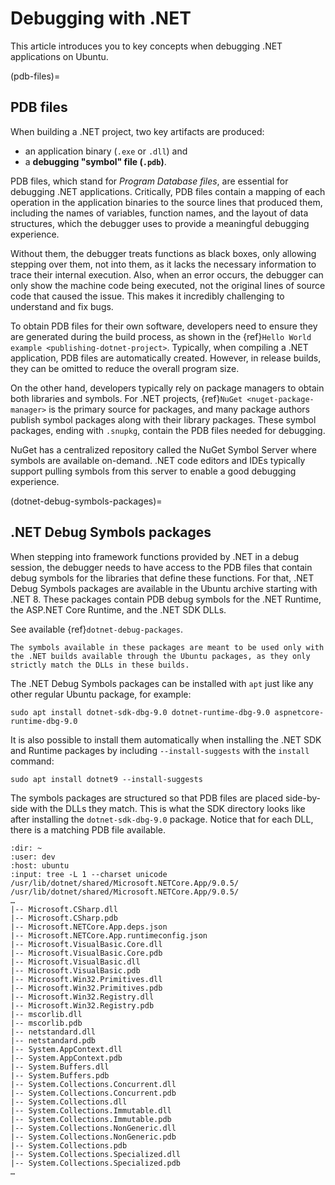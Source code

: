 # Debugging with .NET

This article introduces you to key concepts when debugging .NET applications on Ubuntu.

(pdb-files)=
## PDB files

When building a .NET project, two key artifacts are produced:
- an application binary (`.exe` or `.dll`) and
- a **debugging "symbol" file (`.pdb`)**.

PDB files, which stand for *Program Database files*, are essential for debugging .NET applications. Critically, PDB files contain a mapping of each operation in the application binaries to the source lines that produced them, including the names of variables, function names, and the layout of data structures, which the debugger uses to provide a meaningful debugging experience.

Without them, the debugger treats functions as black boxes, only allowing stepping over them, not into them, as it lacks the necessary information to trace their internal execution. Also, when an error occurs, the debugger can only show the machine code being executed, not the original lines of source code that caused the issue. This makes it incredibly challenging to understand and fix bugs.

To obtain PDB files for their own software, developers need to ensure they are generated during the build process, as shown in the {ref}`Hello World example <publishing-dotnet-project>`. Typically, when compiling a .NET application, PDB files are automatically created. However, in release builds, they can be omitted to reduce the overall program size.

On the other hand, developers typically rely on package managers to obtain both libraries and symbols. For .NET projects, {ref}`NuGet <nuget-package-manager>` is the primary source for packages, and many package authors publish symbol packages along with their library packages. These symbol packages, ending with `.snupkg`, contain the PDB files needed for debugging.

NuGet has a centralized repository called the NuGet Symbol Server where symbols are available on-demand. .NET code editors and IDEs typically support pulling symbols from this server to enable a good debugging experience.

(dotnet-debug-symbols-packages)=
## .NET Debug Symbols packages

When stepping into framework functions provided by .NET in a debug session, the debugger needs to have access to the PDB files that contain debug symbols for the libraries that define these functions. For that, .NET Debug Symbols packages are available in the Ubuntu archive starting with .NET 8. These packages contain PDB debug symbols for the .NET Runtime, the ASP\.NET Core Runtime, and the .NET SDK DLLs.

See available {ref}`dotnet-debug-packages`.

```{important}
The symbols available in these packages are meant to be used only with the .NET builds available through the Ubuntu packages, as they only strictly match the DLLs in these builds.
```

The .NET Debug Symbols packages can be installed with `apt` just like any other regular Ubuntu package, for example:

```none
sudo apt install dotnet-sdk-dbg-9.0 dotnet-runtime-dbg-9.0 aspnetcore-runtime-dbg-9.0
```

It is also possible to install them automatically when installing the .NET SDK and Runtime packages by including `--install-suggests` with the `install` command:

```none
sudo apt install dotnet9 --install-suggests
```

The symbols packages are structured so that PDB files are placed side-by-side with the DLLs they match. This is what the SDK directory looks like after installing the `dotnet-sdk-dbg-9.0` package. Notice that for each DLL, there is a matching PDB file available.

```{terminal}
:dir: ~
:user: dev
:host: ubuntu
:input: tree -L 1 --charset unicode /usr/lib/dotnet/shared/Microsoft.NETCore.App/9.0.5/
/usr/lib/dotnet/shared/Microsoft.NETCore.App/9.0.5/
…
|-- Microsoft.CSharp.dll
|-- Microsoft.CSharp.pdb
|-- Microsoft.NETCore.App.deps.json
|-- Microsoft.NETCore.App.runtimeconfig.json
|-- Microsoft.VisualBasic.Core.dll
|-- Microsoft.VisualBasic.Core.pdb
|-- Microsoft.VisualBasic.dll
|-- Microsoft.VisualBasic.pdb
|-- Microsoft.Win32.Primitives.dll
|-- Microsoft.Win32.Primitives.pdb
|-- Microsoft.Win32.Registry.dll
|-- Microsoft.Win32.Registry.pdb
|-- mscorlib.dll
|-- mscorlib.pdb
|-- netstandard.dll
|-- netstandard.pdb
|-- System.AppContext.dll
|-- System.AppContext.pdb
|-- System.Buffers.dll
|-- System.Buffers.pdb
|-- System.Collections.Concurrent.dll
|-- System.Collections.Concurrent.pdb
|-- System.Collections.dll
|-- System.Collections.Immutable.dll
|-- System.Collections.Immutable.pdb
|-- System.Collections.NonGeneric.dll
|-- System.Collections.NonGeneric.pdb
|-- System.Collections.pdb
|-- System.Collections.Specialized.dll
|-- System.Collections.Specialized.pdb
…
```
